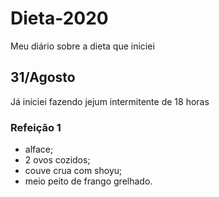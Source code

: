# Dieta-2020
 Meu diário sobre a dieta que iniciei

## 31/Agosto

Já iniciei fazendo jejum intermitente de 18 horas

### Refeição 1

- alface;
- 2 ovos cozidos;
- couve crua com shoyu;
- meio peito de frango grelhado.


